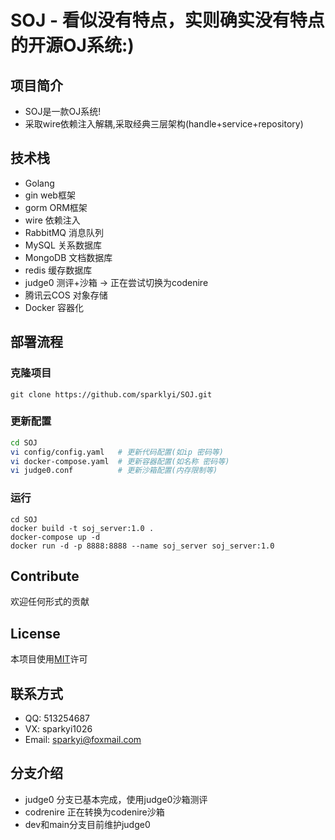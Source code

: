 # SOJ - 看似没有特点，实则确实没有特点的开源OJ系统:)
## 项目简介
- SOJ是一款OJ系统!
- 采取wire依赖注入解耦,采取经典三层架构(handle+service+repository)

## 技术栈
- Golang
- gin web框架
- gorm ORM框架
- wire 依赖注入
- RabbitMQ 消息队列
- MySQL 关系数据库
- MongoDB 文档数据库
- redis 缓存数据库
- judge0 测评+沙箱 -> 正在尝试切换为codenire
- 腾讯云COS 对象存储
- Docker 容器化


## 部署流程

### 克隆项目
```shell
git clone https://github.com/sparklyi/SOJ.git
```

### 更新配置
```bash
cd SOJ
vi config/config.yaml   # 更新代码配置(如ip 密码等)
vi docker-compose.yaml  # 更新容器配置(如名称 密码等)
vi judge0.conf          # 更新沙箱配置(内存限制等)
```

###  运行
```shell
cd SOJ
docker build -t soj_server:1.0 .
docker-compose up -d 
docker run -d -p 8888:8888 --name soj_server soj_server:1.0
```

## Contribute
欢迎任何形式的贡献


## License
本项目使用[MIT](https://github.com/sparklyi/SOJ?tab=MIT-1-ov-file)许可

## 联系方式
- QQ: 513254687
- VX: sparkyi1026
- Email: sparkyi@foxmail.com

## 分支介绍
- judge0 分支已基本完成，使用judge0沙箱测评   
- codrenire 正在转换为codenire沙箱   
- dev和main分支目前维护judge0   

